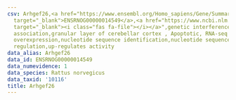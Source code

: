 ```yaml
---
csv: Arhgef26,<a href="https://www.ensembl.org/Homo_sapiens/Gene/Summary?db=core;g=ENSRNOG00000014549"
  target="_blank">ENSRNOG00000014549</a>,<a href="https://www.ncbi.nlm.nih.gov/pubmed/30467350"
  target="_blank"><i class="fas fa-file"></i></a>",genetic interference,functional
  association,granular layer of cerebellar cortex , Apoptotic, RNA-seq assay, hsf-1
  overexpression,nucleotide sequence identification,nucleotide sequence identification,transcriptional
  regulation,up-regulates activity
data_alias: Arhgef26
data_id: ENSRNOG00000014549
data_numevidence: 1
data_species: Rattus norvegicus
data_taxid: '10116'
title: Arhgef26
---
```


